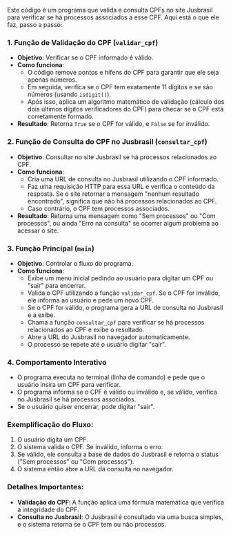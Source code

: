 Este código é um programa que valida e consulta CPFs no site Jusbrasil para verificar se há processos associados a esse CPF. Aqui está o que ele faz, passo a passo:

### 1. **Função de Validação do CPF (`validar_cpf`)**
   - **Objetivo**: Verificar se o CPF informado é válido.
   - **Como funciona**: 
     - O código remove pontos e hífens do CPF para garantir que ele seja apenas números.
     - Em seguida, verifica se o CPF tem exatamente 11 dígitos e se são números (usando `isdigit()`).
     - Após isso, aplica um algoritmo matemático de validação (cálculo dos dois últimos dígitos verificadores do CPF) para checar se o CPF está corretamente formado.
   - **Resultado**: Retorna `True` se o CPF for válido, e `False` se for inválido.

### 2. **Função de Consulta do CPF no Jusbrasil (`consultar_cpf`)**
   - **Objetivo**: Consultar no site Jusbrasil se há processos relacionados ao CPF.
   - **Como funciona**: 
     - Cria uma URL de consulta no Jusbrasil utilizando o CPF informado.
     - Faz uma requisição HTTP para essa URL e verifica o conteúdo da resposta. Se o site retornar a mensagem "nenhum resultado encontrado", significa que não há processos relacionados ao CPF.
     - Caso contrário, o CPF tem processos associados.
   - **Resultado**: Retorna uma mensagem como "Sem processos" ou "Com processos", ou ainda "Erro na consulta" se ocorrer algum problema ao acessar o site.

### 3. **Função Principal (`main`)**
   - **Objetivo**: Controlar o fluxo do programa.
   - **Como funciona**:
     - Exibe um menu inicial pedindo ao usuário para digitar um CPF ou "sair" para encerrar.
     - Valida o CPF utilizando a função `validar_cpf`. Se o CPF for inválido, ele informa ao usuário e pede um novo CPF.
     - Se o CPF for válido, o programa gera a URL de consulta no Jusbrasil e a exibe.
     - Chama a função `consultar_cpf` para verificar se há processos relacionados ao CPF e exibe o resultado.
     - Abre a URL do Jusbrasil no navegador automaticamente.
     - O processo se repete até o usuário digitar "sair".

### 4. **Comportamento Interativo**
   - O programa executa no terminal (linha de comando) e pede que o usuário insira um CPF para verificar.
   - O programa informa se o CPF é válido ou inválido e, se válido, verifica no Jusbrasil se há processos associados.
   - Se o usuário quiser encerrar, pode digitar "sair".

### Exemplificação do Fluxo:
   1. O usuário digita um CPF.
   2. O sistema valida o CPF. Se inválido, informa o erro.
   3. Se válido, ele consulta a base de dados do Jusbrasil e retorna o status ("Sem processos" ou "Com processos").
   4. O sistema então abre a URL da consulta no navegador.

### Detalhes Importantes:
   - **Validação do CPF**: A função aplica uma fórmula matemática que verifica a integridade do CPF.
   - **Consulta no Jusbrasil**: O Jusbrasil é consultado via uma busca simples, e o sistema retorna se o CPF tem ou não processos.
